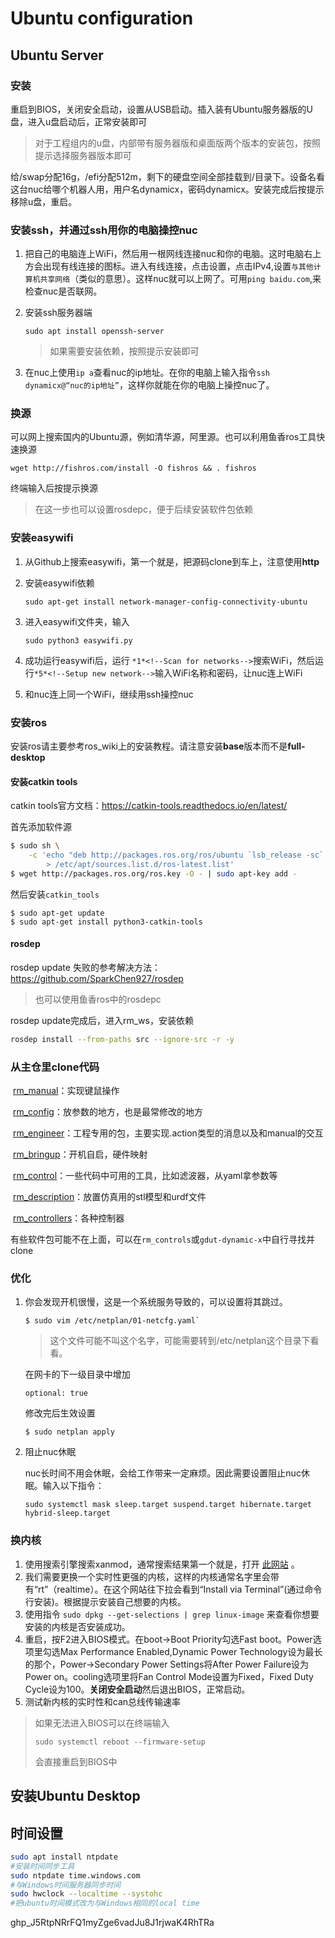 # Ubuntu configuration

## Ubuntu Server

### 安装
重启到BIOS，关闭安全启动，设置从USB启动。插入装有Ubuntu服务器版的U盘，进入u盘启动后，正常安装即可

> 对于工程组内的u盘，内部带有服务器版和桌面版两个版本的安装包，按照提示选择服务器版本即可

给/swap分配16g，/efi分配512m，剩下的硬盘空间全部挂载到/目录下。设备名看这台nuc给哪个机器人用，用户名dynamicx，密码dynamicx。安装完成后按提示移除u盘，重启。

### 安装ssh，并通过ssh用你的电脑操控nuc

1. 把自己的电脑连上WiFi，然后用一根网线连接nuc和你的电脑。这时电脑右上方会出现有线连接的图标。进入有线连接，点击设置，点击IPv4,设置`与其他计算机共享网络`（类似的意思）。这样nuc就可以上网了。可用`ping baidu.com`,来检查nuc是否联网。

2. 安装ssh服务器端

   ```
   sudo apt install openssh-server
   ```

   > 如果需要安装依赖，按照提示安装即可

3. 在nuc上使用`ip a`查看nuc的ip地址。在你的电脑上输入指令`ssh dynamicx@“nuc的ip地址”`，这样你就能在你的电脑上操控nuc了。

### 换源

可以网上搜索国内的Ubuntu源，例如清华源，阿里源。也可以利用鱼香ros工具快速换源

```
wget http://fishros.com/install -O fishros && . fishros
```

终端输入后按提示换源

> 在这一步也可以设置rosdepc，便于后续安装软件包依赖

### 安装easywifi

1. 从Github上搜索easywifi，第一个就是，把源码clone到车上，注意使用**http**

2. 安装easywifi依赖

   ```
   sudo apt-get install network-manager-config-connectivity-ubuntu
   ```

3. 进入easywifi文件夹，输入

   ```
   sudo python3 easywifi.py
   ```

4. 成功运行easywifi后，运行 `*1*<!--Scan for networks-->`搜索WiFi，然后运行`*5*<!--Setup new network-->`输入WiFi名称和密码，让nuc连上WiFi

5. 和nuc连上同一个WiFi，继续用ssh操控nuc

### 安装ros

安装ros请主要参考ros_wiki上的安装教程。请注意安装**base**版本而不是**full-desktop**

#### 安装catkin tools

catkin tools官方文档：https://catkin-tools.readthedocs.io/en/latest/ 

首先添加软件源

```bash
$ sudo sh \
    -c 'echo "deb http://packages.ros.org/ros/ubuntu `lsb_release -sc` main" \
        > /etc/apt/sources.list.d/ros-latest.list'
$ wget http://packages.ros.org/ros.key -O - | sudo apt-key add -
```

然后安装`catkin_tools`

```
$ sudo apt-get update
$ sudo apt-get install python3-catkin-tools
```

#### rosdep

rosdep update 失败的参考解决方法：https://github.com/SparkChen927/rosdep

> 也可以使用鱼香ros中的rosdepc

rosdep update完成后，进入rm_ws，安装依赖

```bash
rosdep install --from-paths src --ignore-src -r -y
```

### 从主仓里clone代码

​		[rm_manual](https://github.com/rm-controls/rm_manual)：实现键鼠操作

​		[rm_config](https://github.com/gdut-dynamic-x/rm_config)：放参数的地方，也是最常修改的地方

​		[rm_engineer](https://github.com/rm-controls/rm_engineer)：工程专用的包，主要实现.action类型的消息以及和manual的交互

​		[rm_bringup](https://github.com/gdut-dynamic-x/rm_bringup)：开机自启，硬件映射

​		[rm_control](https://github.com/rm-controls/rm_control)：一些代码中可用的工具，比如滤波器，从yaml拿参数等

​		[rm_description](https://github.com/gdut-dynamic-x/rm_description)：放置仿真用的stl模型和urdf文件

​		[rm_controllers](https://github.com/rm-controls/rm_controllers)：各种控制器

有些软件包可能不在上面，可以在`rm_controls`或`gdut-dynamic-x`中自行寻找并clone

### 优化

1. 你会发现开机很慢，这是一个系统服务导致的，可以设置将其跳过。

   ```
   $ sudo vim /etc/netplan/01-netcfg.yaml`
   ```

   > 这个文件可能不叫这个名字，可能需要转到/etc/netplan这个目录下看看。

   在网卡的下一级目录中增加

   ```
   optional: true
   ```

   修改完后生效设置

   ```
   $ sudo netplan apply
   ```

2. 阻止nuc休眠

   nuc长时间不用会休眠，会给工作带来一定麻烦。因此需要设置阻止nuc休眠。输入以下指令：

   ```
   sudo systemctl mask sleep.target suspend.target hibernate.target hybrid-sleep.target
   ```

### 换内核

1. 使用搜索引擎搜索xanmod，通常搜索结果第一个就是，打开 [此网站](https://xanmod.org/) 。
2. 我们需要更换一个实时性更强的内核，这样的内核通常名字里会带有“rt”（realtime）。在这个网站往下拉会看到“Install via Terminal”(通过命令行安装)。根据提示安装自己想要的内核。
3. 使用指令 `sudo dpkg --get-selections | grep linux-image` 来查看你想要安装的内核是否安装成功。
4. 重启，按F2进入BIOS模式。在boot->Boot Priority勾选Fast boot。Power选项里勾选Max Performance Enabled,Dynamic Power Technology设为最长的那个，Power->Secondary Power Settings将After Power Failure设为Power on。cooling选项里将Fan Control Mode设置为Fixed，Fixed Duty Cycle设为100。**关闭安全启动**然后退出BIOS，正常启动。
5. 测试新内核的实时性和can总线传输速率

> 如果无法进入BIOS可以在终端输入
>
> ```
> sudo systemctl reboot --firmware-setup
> ```
>
> 会直接重启到BIOS中


## 安装Ubuntu Desktop


## 时间设置

```bash
sudo apt install ntpdate
#安装时间同步工具
sudo ntpdate time.windows.com
#与Windows时间服务器同步时间
sudo hwclock --localtime --systohc
#把ubuntu时间模式改为与Windows相同的local time
```

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
